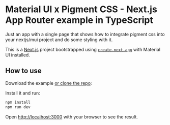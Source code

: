 # Material UI x Pigment CSS - Next.js App Router example in TypeScript

Just an app with a single page that shows how to integrate pigment css into your nextjs/mui project and do some styling with it.

This is a [Next.js](https://nextjs.org/) project bootstrapped using [`create-next-app`](https://github.com/vercel/next.js/tree/HEAD/packages/create-next-app) with Material UI installed.

## How to use

Download the example [or clone the repo](https://github.com/mui/material-ui):

Install it and run:

```bash
npm install
npm run dev
```

Open [http://localhost:3000](http://localhost:3000) with your browser to see the result.

